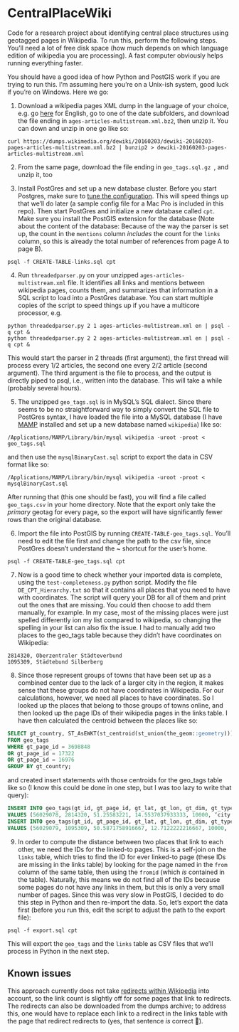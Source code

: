 # CentralPlaceWiki

Code for a research project about identifying central place structures using geotagged pages in Wikipedia. To run this, perform the following steps. You’ll need a lot of free disk space (how much depends on which language edition of wikipedia you are processing). A fast computer obviously helps running everything faster.

You should have a good idea of how Python and PostGIS work if you are trying to run this. I’m assuming here you’re on a Unix-ish system, good luck if you’re on Windows. Here we go:

1. Download a wikipedia pages XML dump in the language of your choice, e.g. go [here](https://dumps.wikimedia.org/enwiki/) for English, go to one of the date subfolders, and download the file ending in `ages-articles-multistream.xml.bz2`, then unzip it. You can down and unzip in one go like so:
  ```
  curl https://dumps.wikimedia.org/dewiki/20160203/dewiki-20160203-pages-articles-multistream.xml.bz2 | bunzip2 > dewiki-20160203-pages-articles-multistream.xml
  ```

2. From the same page, download the file ending in `geo_tags.sql.gz `, and unzip it, too

3. Install PostGres and set up a new database cluster. Before you start Postgres, make sure to [tune the configuration](https://wiki.postgresql.org/wiki/Tuning_Your_PostgreSQL_Server). This will speed things up that we’ll do later (a sample config file for a Mac Pro is included in this repo). Then start PostGres and initialize a new database called `cpt`. Make sure you install the PostGIS extension for the database (Note about the content of the database: Because of the way the parser is set up, the count in the `mentions` column *includes* the count for the `links` column, so this is already the total number of references from page A to page B).
  ```
  psql -f CREATE-TABLE-links.sql cpt
  ```
4. Run `threadedparser.py` on your unzipped `ages-articles-multistream.xml` file. It identifies all links and mentions between wikipedia pages, counts them, and summarizes that information in a SQL script to load into a PostGres database. You can start multiple copies of the script to speed things up if you have a multicore processor, e.g.
  ```
  python threadedparser.py 2 1 ages-articles-multistream.xml en | psql -q cpt &
  python threadedparser.py 2 2 ages-articles-multistream.xml en | psql -q cpt &
  ```
This would start the parser in 2 threads (first argument), the first thread will process every 1/2 articles, the second one every 2/2 article (second argument). The third argument is the file to process, and the output is directly piped to psql, i.e., written into the database. This will take a while (probably several hours).

5. The unzipped `geo_tags.sql` is in MySQL’s SQL dialect. Since there seems to be no straightforward way to simply convert the SQL file to PostGres syntax, I have loaded the file into a MySQL database (I have [MAMP](https://www.mamp.info/en/) installed and set up a new database named `wikipedia`) like so:
  ```
  /Applications/MAMP/Library/bin/mysql wikipedia -uroot -proot < geo_tags.sql
  ```
  and then use the `mysqlBinaryCast.sql` script to export the data in CSV format like so:
  ```
  /Applications/MAMP/Library/bin/mysql wikipedia -uroot -proot < mysqlBinaryCast.sql
  ```
After running that (this one should be fast), you will find a file called `geo_tags.csv` in your home directory. Note that the export only take the *primary* geotag for every page, so the export will have significantly fewer rows than the original database.

6. Import the file into PostGIS by running `CREATE-TABLE-geo_tags.sql`. You’ll need to edit the file first and change the path to the csv file, since PostGres doesn’t understand the ~ shortcut for the user’s home.
  ```
  psql -f CREATE-TABLE-geo_tags.sql cpt
  ```

7. Now is a good time to check whether your imported data is complete, using the `test-completeness.py` python script. Modify the file `DE_CPT_Hierarchy.txt` so that it contains all places that you need to have with coordinates. The script will query your DB for all of them and print out the ones that are missing. You could then choose to add them manually, for example. In my case, most of the missing places were just spelled differently ion my list compared to wikipedia, so changing the spelling in your list can also fix the issue. I had to manually add two places to the geo_tags table because they didn’t have coordinates on Wikipedia:
  ```
  2814320, Oberzentraler Städteverbund
  1095309, Städtebund Silberberg
  ```

8. Since those represent groups of towns that have been set up as  a combined center due to the lack of a larger city in the region, it makes sense that these groups do not have coordinates in Wikipedia. For our calculations, however, we need all places to have coordinates. So I looked up the places that belong to those groups of towns online, and then looked up the page IDs of their wikipedia pages in the links table. I have then calculated the centroid between the places like so:
  ```SQL
  SELECT gt_country, ST_AsEWKT(st_centroid(st_union(the_geom::geometry))) as geom
  FROM geo_tags
  WHERE gt_page_id = 3698848
  OR gt_page_id = 17322
  OR gt_page_id = 16976
  GROUP BY gt_country;
  ```
and created insert statements with those centroids for the geo_tags table like so (I know this could be done in one step, but I was too lazy to write that query):
  ```SQL
  INSERT INTO geo_tags(gt_id, gt_page_id, gt_lat, gt_lon, gt_dim, gt_type, gt_name, gt_country, gt_region, the_geom)
  VALUES (56029078, 2814320, 51.25583221, 14.5537037933333, 10000, ‘city’, ‘Oberzentraler Städteverbund’, ‘DE’, ‘SN’, ST_GeomFromText(‘POINT(14.5537037933333 51.25583221)’, 4326));
  INSERT INTO geo_tags(gt_id, gt_page_id, gt_lat, gt_lon, gt_dim, gt_type, gt_name, gt_country, gt_region, the_gom)
  VALUES (56029079, 1095309, 50.5871758916667, 12.7122222216667, 10000, ‘city’, ‘Städtebund Silberberg’, ‘DE’, ‘SN’, ST_GeomFromText(‘POINT(12.7122222216667 50.5871758916667)’, 4326));
  ```

9. In order to compute the distance between two places that link to each other, we need the IDs for the linked-to pages. This is a self-join on the `links` table, which tries to find the ID for ever linked-to page (these IDs are missing in the links table) by looking for the page named in the `from` column of the same table, then using the `fromid` (which _is_ contained in the table). Naturally, this means we do not find all of the IDs because some pages do not have any links in them, but this is only a very small number of pages. Since this was very slow in PostGIS, I decided to do this step in Python and then re-import the data. So, let’s export the data first (before you run this, edit the script to adjust the path to the export file):
  ```
  psql -f export.sql cpt
  ```
This will export the `geo_tags` and the `links` table as CSV files that we’ll process in Python in the next step.




## Known issues

This approach currently does not take [redirects within Wikipedia](https://en.wikipedia.org/wiki/Wikipedia:Redirect) into account, so the link count is slightly off for some pages that link to redirects. The redirects can also be downloaded from the dumps archive; to address this, one would have to replace each link to a redirect in the links table with the page that redirect redirects to (yes, that sentence *is* correct 😬).
